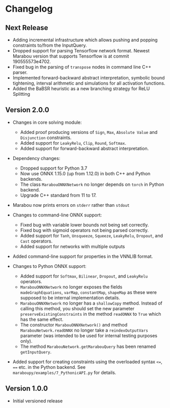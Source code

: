 # Changelog

## Next Release
  - Adding incremental infrastructure which allows pushing and popping constraints to/from the InputQuery.
  - Dropped support for parsing Tensorflow network format. Newest Marabou version that supports Tensorflow is at commit 190555573e4702.
  - Fixed bug in the parsing of `transpose` nodes in command line C++ parser.
  - Implemented forward-backward abstract interpretation, symbolic bound tightening, interval arithmetic and simulations for all activation functions.
  - Added the BaBSR heuristic as a new branching strategy for ReLU Splitting

## Version 2.0.0

* Changes in core solving module:
  - Added proof producing versions of `Sign`, `Max`, `Absolute Value` and `Disjunction` constraints.
  - Added support for `LeakyRelu`, `Clip`, `Round`, `Softmax`.
  - Added support for forward-backward abstract interpretation.

* Dependency changes:
  - Dropped support for Python 3.7
  - Now use ONNX 1.15.0 (up from 1.12.0) in both C++ and Python backends.
  - The class `MarabouONNXNetwork` no longer depends on `torch` in Python backend.
  - Upgrade C++ standard from 11 to 17.

* Marabou now prints errors on `stderr` rather than `stdout`

* Changes to command-line ONNX support:
  - Fixed bug with variable lower bounds not being set correctly.
  - Fixed bug with sigmoid operators not being parsed correctly.
  - Added support for `Tanh`, `Unsqueeze`, `Squeeze`, `LeakyRelu`, `Dropout`, and `Cast` operators.
  - Added support for networks with multiple outputs

* Added command-line support for properties in the VNNLIB format.

* Changes to Python ONNX support:
  - Added support for `Softmax`, `Bilinear`, `Dropout`, and `LeakyRelu` operators.
  - `MarabouONNXNetwork` no longer exposes the fields `madeGraphEquations`, `varMap`, `constantMap`, `shapeMap`
    as these were supposed to be internal implementation details.
  - `MarabouONNXNetwork` no longer has a `shallowCopy` method. Instead of calling this method,
    you should set the new parameter `preserveExistingConstraints` in the method `readONNX` to
    `True` which has the same effect.
  - The constructor `MarabouONNXNetwork()` and method `MarabouNetwork.readONNX` no longer take
    a `reindexOutputVars` parameter (was intended to be used for internal testing purposes only).
  - The method `MarabouNetwork.getMarabouQuery` has been renamed `getInputQuery`.

* Added support for creating constraints using the overloaded syntax `<=`, `==` etc. in
  the Python backend. See `maraboupy/examples/7_PythonicAPI.py` for details.

## Version 1.0.0

* Initial versioned release
